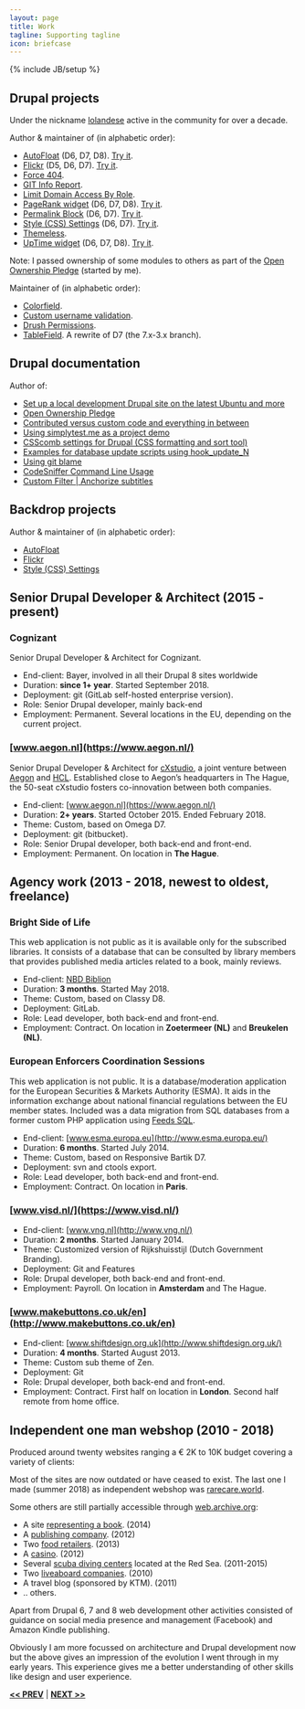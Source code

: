 ```yaml
---
layout: page
title: Work
tagline: Supporting tagline
icon: briefcase
---
```

{% include JB/setup %}

## Drupal projects
Under the nickname [lolandese](https://www.drupal.org/u/lolandese) active in the community for over a decade.

Author & maintainer of (in alphabetic order):

- [AutoFloat](https://www.drupal.org/project/autofloat) (D6, D7, D8). [Try it](http://simplytest.me/project/autofloat/7.x-2.x).
- [Flickr](https://www.drupal.org/project/flickr) (D5, D6, D7). [Try it](http://simplytest.me/project/flickr/7.x-1.x).
- [Force 404](https://www.drupal.org/project/force404).
- [GIT Info Report](https://www.drupal.org/project/gitinfo).
- [Limit Domain Access By Role](https://www.drupal.org/project/limit_domain_access_by_role).
- [PageRank widget](http://drupal.org/project/pagerank_widget) (D6, D7, D8). [Try it](http://simplytest.me/project/pagerank_widget/7.x-1.x).
- [Permalink Block](http://drupal.org/project/permalink_block) (D6, D7). [Try it](http://simplytest.me/project/permalink_block/7.x-1.x?add[0]=popup&patch[0]=https%3A//www.drupal.org/files/issues/demo-2043135-10.patch).
- [Style (CSS) Settings](http://drupal.org/project/style_settings) (D6, D7). [Try it](http://simplytest.me/project/style_settings/7.x-1.x).
- [Themeless](https://www.drupal.org/project/themeless).
- [UpTime widget](http://drupal.org/project/uptime_widget) (D6, D7, D8). [Try it](http://simplytest.me/project/uptime_widget/7.x-1.x).

Note: I passed ownership of some modules to others as part of the [Open Ownership Pledge](https://www.drupal.org/node/2938367) (started by me).

Maintainer of (in alphabetic order):
- [Colorfield](https://www.drupal.org/project/colorfield).
- [Custom username validation](https://www.drupal.org/project/custom_username_validation).
- [Drush Permissions](https://www.drupal.org/project/drush_permissions).
- [TableField](https://www.drupal.org/project/tablefield). A rewrite of D7 (the 7.x-3.x branch).


## Drupal documentation
Author of:
- [Set up a local development Drupal site on the latest Ubuntu and more](https://www.drupal.org/node/3015847)
- [Open Ownership Pledge](https://www.drupal.org/node/2938367)
- [Contributed versus custom code and everything in between](https://www.drupal.org/node/2920818)
- [Using simplytest.me as a project demo](https://www.drupal.org/node/2044361)
- [CSScomb settings for Drupal (CSS formatting and sort tool)](https://www.drupal.org/node/2399303)
- [Examples for database update scripts using hook_update_N](https://www.drupal.org/node/2854170)
- [Using git blame](https://www.drupal.org/node/1893952)
- [CodeSniffer Command Line Usage](https://www.drupal.org/node/1587138)
- [Custom Filter | Anchorize subtitles](https://www.drupal.org/node/210555#anchorize-subtitles)


## Backdrop projects
Author & maintainer of (in alphabetic order):

- [AutoFloat](https://github.com/backdrop-contrib/autofloat)
- [Flickr](https://github.com/backdrop-contrib/flickr)
- [Style (CSS) Settings](https://github.com/backdrop-contrib/style_settings)


## <a name="permanent"></a>Senior Drupal Developer & Architect (2015 - present)

### Cognizant ###
Senior Drupal Developer & Architect for Cognizant.

- End-client: Bayer, involved in all their Drupal 8 sites worldwide
- Duration: **since 1+ year**. Started September 2018.
- Deployment: git (GitLab self-hosted enterprise version).
- Role: Senior Drupal developer, mainly back-end
- Employment: Permanent. Several locations in the EU, depending on the current project.

### [www.aegon.nl](https://www.aegon.nl/) ###
Senior Drupal Developer & Architect for [cXstudio](https://www.hcltech.com/financial-services/cxstudio), a joint venture between [Aegon](https://www.aegon.nl/) and [HCL](https://www.drupal.org/hcl-technologies-limited). Established close to Aegon’s headquarters in The Hague, the 50-seat cXstudio fosters co-innovation between both companies.

- End-client: [www.aegon.nl](https://www.aegon.nl/)
- Duration: **2+ years**. Started October 2015. Ended February 2018.
- Theme: Custom, based on Omega D7.
- Deployment: git (bitbucket).
- Role: Senior Drupal developer, both back-end and front-end.
- Employment: Permanent. On location in **The Hague**.


## <a name="agency"></a>Agency work (2013 - 2018, newest to oldest, freelance)

### Bright Side of Life ###
This web application is not public as it is available only for the subscribed libraries. It consists of a database that can be consulted by library members that provides published media articles related to a book, mainly reviews.

- End-client: [NBD Biblion](https://www.nbdbiblion.nl)
- Duration: **3 months**. Started May 2018.
- Theme: Custom, based on Classy D8.
- Deployment: GitLab.
- Role: Lead developer, both back-end and front-end.
- Employment: Contract. On location in **Zoetermeer (NL)** and **Breukelen (NL)**.

### European Enforcers Coordination Sessions ###
This web application is not public. It is a database/moderation application for the European Securities & Markets Authority (ESMA). It aids in the information exchange about national financial regulations between the EU member states.
Included was a data migration from SQL databases from a former custom PHP application using [Feeds SQL](https://www.drupal.org/project/feeds_sql).

- End-client: [www.esma.europa.eu](http://www.esma.europa.eu/)
- Duration: **6 months**. Started July 2014.
- Theme: Custom, based on Responsive Bartik D7.
- Deployment: svn and ctools export.
- Role: Lead developer, both back-end and front-end.
- Employment: Contract. On location in **Paris**.

### [www.visd.nl/](https://www.visd.nl/)
- End-client: [www.vng.nl](http://www.vng.nl/)
- Duration: **2 months**. Started January 2014.
- Theme: Customized version of Rijkshuisstijl (Dutch Government Branding).
- Deployment: Git and Features
- Role: Drupal developer, both back-end and front-end.
- Employment: Payroll. On location in **Amsterdam** and The Hague.

### [www.makebuttons.co.uk/en](http://www.makebuttons.co.uk/en)
- End-client: [www.shiftdesign.org.uk](http://www.shiftdesign.org.uk/)
- Duration: **4 months**. Started August 2013.
- Theme: Custom sub theme of Zen.
- Deployment: Git
- Role: Drupal developer, both back-end and front-end.
- Employment: Contract. First half on location in **London**. Second half remote from home office.

## <a name="webshop"></a>Independent one man webshop (2010 - 2018)
Produced around twenty websites ranging a € 2K to 10K  budget covering a variety of clients:

Most of the sites are now outdated or have ceased to exist. The last one I made (summer 2018) as independent webshop was [rarecare.world](https://rarecare.world).

Some others are still partially accessible through [web.archive.org](http://web.archive.org):
- A site [representing a book](https://ssthistlegorm.com/en). (2014)
- A [publishing company](http://web.archive.org/web/20141008164549/http://www.geodia.net/en). (2012)
- Two [food retailers](http://web.archive.org/web/20160218064313/http://www.cookiesnpies.com:80/). (2013)
- A [casino](http://web.archive.org/web/20150716072347/http://www.sinaigrandcasino.com:80/en). (2012)
- Several [scuba diving centers](http://www.sinaiblues.com) located at the Red Sea. (2011-2015)
- Two [liveaboard companies](http://web.archive.org/web/20110130053958/seaqueenfleet.com). (2010)
- A travel blog (sponsored by KTM). (2011)
-  .. others.

Apart from Drupal 6, 7 and 8 web development other activities consisted of guidance on social media presence and management (Facebook) and Amazon Kindle publishing.

Obviously I am more focussed on architecture and Drupal development now but the above gives an impression of the evolution I went through in my early years. This experience gives me a better understanding of other skills like design and user experience.

<a href="/data.html#top" title="Personal info"><b><< PREV</b></a> &#124; <a href="/tools.html#top" title="My Development Tools"><b>NEXT >></b></a>
